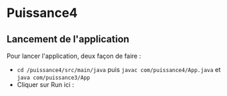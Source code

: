 # Puissance4

## Lancement de l'application 

Pour lancer l'application, deux façon de faire :
- `cd /puissance4/src/main/java` puis ``javac com/puissance4/App.java`` et ``java com/puissance3/App``
- Cliquer sur Run ici : 